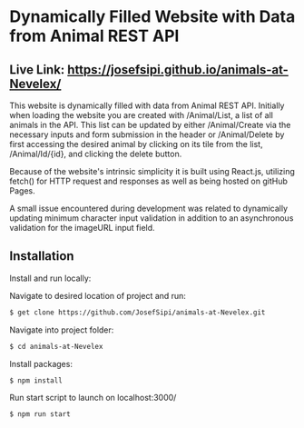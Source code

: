 # Dynamically Filled Website with Data from Animal REST API
## Live Link: https://josefsipi.github.io/animals-at-Nevelex/

This website is dynamically filled with data from Animal REST API. Initially when loading the website you are created with /Animal/List, a list of all animals in the API. This list can be updated by either /Animal/Create via the necessary inputs and form submission in the header or /Animal/Delete by first accessing the desired animal by clicking on its tile from the list, /Animal/Id/{id}, and clicking the delete button.

Because of the website's intrinsic simplicity it is built using React.js, utilizing fetch() for HTTP request and responses as well as being hosted on gitHub Pages.

A small issue encountered during development was related to dynamically updating minimum character input validation in addition to an asynchronous validation for the imageURL input field. 

## Installation

Install and run locally:

Navigate to desired location of project and run:

``` sh
$ get clone https://github.com/JosefSipi/animals-at-Nevelex.git
```

Navigate into project folder:
``` sh
$ cd animals-at-Nevelex
```
Install packages:
``` sh
$ npm install
```
Run start script to launch on localhost:3000/
``` sh
$ npm run start
```
